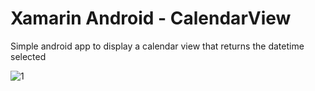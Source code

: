 # Xamarin Android - CalendarView
Simple android app to display a calendar view that returns the datetime selected

![1](https://user-images.githubusercontent.com/24654356/57909281-a7ee3a80-7882-11e9-8df9-c4c6fe46610c.PNG)
